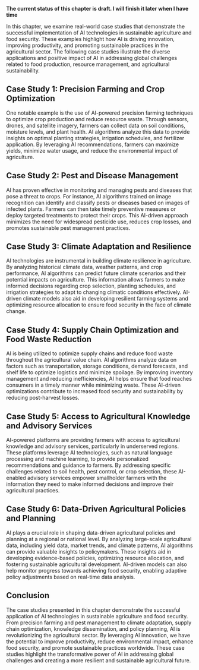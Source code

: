 **The current status of this chapter is draft. I will finish it later when I have time**

In this chapter, we examine real-world case studies that demonstrate the successful implementation of AI technologies in sustainable agriculture and food security. These examples highlight how AI is driving innovation, improving productivity, and promoting sustainable practices in the agricultural sector. The following case studies illustrate the diverse applications and positive impact of AI in addressing global challenges related to food production, resource management, and agricultural sustainability.

Case Study 1: Precision Farming and Crop Optimization
-----------------------------------------------------

One notable example is the use of AI-powered precision farming techniques to optimize crop production and reduce resource waste. Through sensors, drones, and satellite imagery, farmers can collect data on soil conditions, moisture levels, and plant health. AI algorithms analyze this data to provide insights on optimal planting strategies, irrigation schedules, and fertilizer application. By leveraging AI recommendations, farmers can maximize yields, minimize water usage, and reduce the environmental impact of agriculture.

Case Study 2: Pest and Disease Management
-----------------------------------------

AI has proven effective in monitoring and managing pests and diseases that pose a threat to crops. For instance, AI algorithms trained on image recognition can identify and classify pests or diseases based on images of infected plants. Farmers can then take timely preventive measures or deploy targeted treatments to protect their crops. This AI-driven approach minimizes the need for widespread pesticide use, reduces crop losses, and promotes sustainable pest management practices.

Case Study 3: Climate Adaptation and Resilience
-----------------------------------------------

AI technologies are instrumental in building climate resilience in agriculture. By analyzing historical climate data, weather patterns, and crop performance, AI algorithms can predict future climate scenarios and their potential impacts on agriculture. This information allows farmers to make informed decisions regarding crop selection, planting schedules, and irrigation strategies to adapt to changing climatic conditions effectively. AI-driven climate models also aid in developing resilient farming systems and optimizing resource allocation to ensure food security in the face of climate change.

Case Study 4: Supply Chain Optimization and Food Waste Reduction
----------------------------------------------------------------

AI is being utilized to optimize supply chains and reduce food waste throughout the agricultural value chain. AI algorithms analyze data on factors such as transportation, storage conditions, demand forecasts, and shelf life to optimize logistics and minimize spoilage. By improving inventory management and reducing inefficiencies, AI helps ensure that food reaches consumers in a timely manner while minimizing waste. These AI-driven optimizations contribute to increased food security and sustainability by reducing post-harvest losses.

Case Study 5: Access to Agricultural Knowledge and Advisory Services
--------------------------------------------------------------------

AI-powered platforms are providing farmers with access to agricultural knowledge and advisory services, particularly in underserved regions. These platforms leverage AI technologies, such as natural language processing and machine learning, to provide personalized recommendations and guidance to farmers. By addressing specific challenges related to soil health, pest control, or crop selection, these AI-enabled advisory services empower smallholder farmers with the information they need to make informed decisions and improve their agricultural practices.

Case Study 6: Data-Driven Agricultural Policies and Planning
------------------------------------------------------------

AI plays a crucial role in shaping data-driven agricultural policies and planning at a regional or national level. By analyzing large-scale agricultural data, including yield data, market trends, and climate patterns, AI algorithms can provide valuable insights to policymakers. These insights aid in developing evidence-based policies, optimizing resource allocation, and fostering sustainable agricultural development. AI-driven models can also help monitor progress towards achieving food security, enabling adaptive policy adjustments based on real-time data analysis.

Conclusion
----------

The case studies presented in this chapter demonstrate the successful application of AI technologies in sustainable agriculture and food security. From precision farming and pest management to climate adaptation, supply chain optimization, knowledge dissemination, and policy planning, AI is revolutionizing the agricultural sector. By leveraging AI innovation, we have the potential to improve productivity, reduce environmental impact, enhance food security, and promote sustainable practices worldwide. These case studies highlight the transformative power of AI in addressing global challenges and creating a more resilient and sustainable agricultural future.
